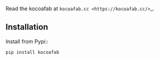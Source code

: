 Read the kocoafab at
`kocoafab.cc <https://kocoafab.cc/>`_.

Installation
------------

Install from Pypi::

    pip install kocoafab